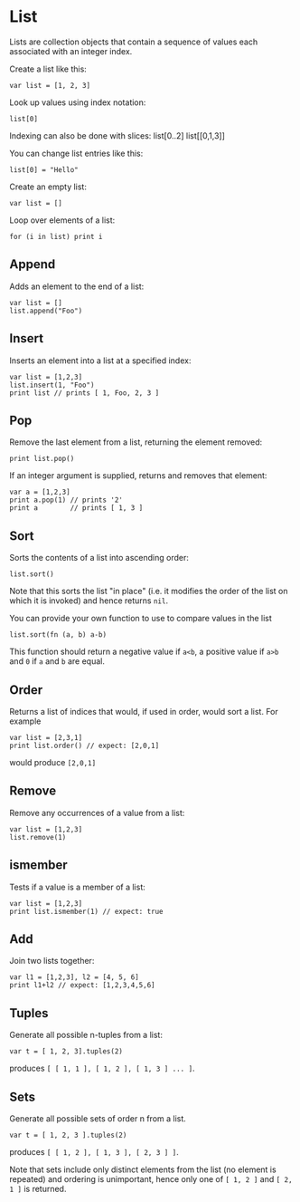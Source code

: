 [comment]: # (List class help)
[version]: # (0.5)

# List
[taglist]: # (List)

Lists are collection objects that contain a sequence of values each associated with an integer index.

Create a list like this:

    var list = [1, 2, 3]

Look up values using index notation:

    list[0]

Indexing can also be done with slices:
	list[0..2]
	list[[0,1,3]]

You can change list entries like this:

    list[0] = "Hello"

Create an empty list:

    var list = []

Loop over elements of a list:

    for (i in list) print i

[showsubtopics]: # (subtopics)

## Append
[tagappend]: # (Append)

Adds an element to the end of a list:

    var list = []
    list.append("Foo")

## Insert
[taginsert]: # (Insert)

Inserts an element into a list at a specified index:

    var list = [1,2,3]
    list.insert(1, "Foo")
    print list // prints [ 1, Foo, 2, 3 ]

## Pop
[tagpop]: # (pop)

Remove the last element from a list, returning the element removed:

    print list.pop()

If an integer argument is supplied, returns and removes that element:

    var a = [1,2,3]
    print a.pop(1) // prints '2'
    print a        // prints [ 1, 3 ]

## Sort
[tagsort]: # (sort)

Sorts the contents of a list into ascending order:

    list.sort()

Note that this sorts the list "in place" (i.e. it modifies the order of the list on which it is invoked) and hence returns `nil`.

You can provide your own function to use to compare values in the list

    list.sort(fn (a, b) a-b)

This function should return a negative value if `a<b`, a positive value if `a>b` and `0` if `a` and `b` are equal.

## Order
[tagorder]: # (order)

Returns a list of indices that would, if used in order, would sort a list. For example

    var list = [2,3,1]
    print list.order() // expect: [2,0,1]

would produce `[2,0,1]`

## Remove
[tagremove]: # (remove)

Remove any occurrences of a value from a list:

    var list = [1,2,3]
    list.remove(1)

## ismember
[tagismember]: # (ismember)

Tests if a value is a member of a list:

    var list = [1,2,3]
    print list.ismember(1) // expect: true

## Add
[tagadd]: # (add)

Join two lists together:

    var l1 = [1,2,3], l2 = [4, 5, 6]
    print l1+l2 // expect: [1,2,3,4,5,6]

## Tuples
[tagtuples]: # (tuples)

Generate all possible n-tuples from a list:

    var t = [ 1, 2, 3].tuples(2)
    
produces `[ [ 1, 1 ], [ 1, 2 ], [ 1, 3 ] ... ]`.
    
## Sets
[tagsets]: # (sets)

Generate all possible sets of order n from a list. 

    var t = [ 1, 2, 3 ].tuples(2)
    
produces `[ [ 1, 2 ], [ 1, 3 ], [ 2, 3 ] ]`.

Note that sets include only distinct elements from the list (no element is repeated) and ordering is unimportant, hence only one of  `[ 1, 2 ]` and `[ 2, 1 ]` is returned. 
